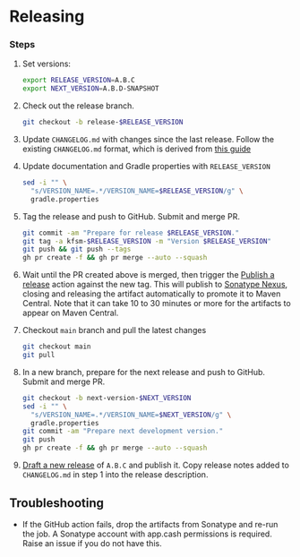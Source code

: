 Releasing
=========

### Steps

1. Set versions:

    ```sh
    export RELEASE_VERSION=A.B.C
    export NEXT_VERSION=A.B.D-SNAPSHOT
    ```

2. Check out the release branch.

    ```sh
    git checkout -b release-$RELEASE_VERSION
    ```

3. Update `CHANGELOG.md` with changes since the last release. Follow the existing `CHANGELOG.md` format, which is
derived from [this guide](https://keepachangelog.com/en/1.0.0/)

4. Update documentation and Gradle properties with `RELEASE_VERSION`

    ```sh
    sed -i "" \
      "s/VERSION_NAME=.*/VERSION_NAME=$RELEASE_VERSION/g" \
      gradle.properties
    ```

5. Tag the release and push to GitHub. Submit and merge PR.

    ```sh
    git commit -am "Prepare for release $RELEASE_VERSION."
    git tag -a kfsm-$RELEASE_VERSION -m "Version $RELEASE_VERSION"
    git push && git push --tags
    gh pr create -f && gh pr merge --auto --squash
    ``` 

6. Wait until the PR created above is merged, then trigger the
[Publish a release](https://github.com/cashapp/kfsm/actions/workflows/Release.yml) action against the new tag.
This will publish to [Sonatype Nexus](https://oss.sonatype.org/), closing and releasing the artifact 
automatically to promote it to Maven Central. Note that it can take 10 to 30 minutes or more for the
artifacts to appear on Maven Central.

7. Checkout `main` branch and pull the latest changes

    ```sh
    git checkout main
    git pull
    ```

8. In a new branch, prepare for the next release and push to GitHub. Submit and merge PR.

    ```sh
    git checkout -b next-version-$NEXT_VERSION
    sed -i "" \
      "s/VERSION_NAME=.*/VERSION_NAME=$NEXT_VERSION/g" \
      gradle.properties
    git commit -am "Prepare next development version."
    git push
    gh pr create -f && gh pr merge --auto --squash
    ```

9. [Draft a new release](https://github.com/cashapp/kfsm/releases/new) of `A.B.C` and publish it. Copy release 
notes added to `CHANGELOG.md` in step 1 into the release description.

## Troubleshooting

- If the GitHub action fails, drop the artifacts from Sonatype and re-run the job. A Sonatype account with app.cash permissions
    is required. Raise an issue if you do not have this.
